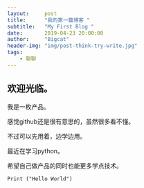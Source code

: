 ```yaml
---
layout:     post
title:      "我的第一篇博客 "
subtitle:   "My First Blog "
date:       2019-04-23 20:00:00
author:     "Bigcat"
header-img: "img/post-think-try-write.jpg"
tags:
    - 聊聊
---
```


## 欢迎光临。

我是一枚产品。

感觉github还是很有意思的，虽然很多看不懂。

不过可以先用着，边学边用。

最近在学习python。

希望自己做产品的同时也能更多学点技术。

```
Print ("Hello World")
```
